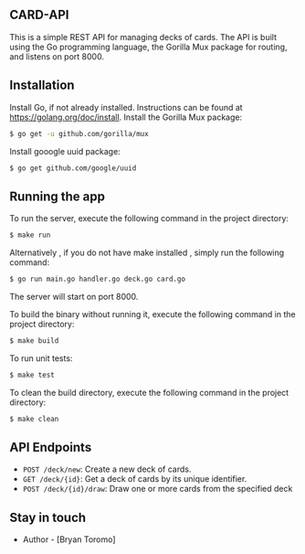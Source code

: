 ## CARD-API

This is a simple REST API for managing decks of cards. The API is built using the Go programming language, the Gorilla Mux package for routing, and listens on port 8000.

## Installation
Install Go, if not already installed. Instructions can be found at https://golang.org/doc/install.
Install the Gorilla Mux package:
```bash
$ go get -u github.com/gorilla/mux
```
Install gooogle uuid package:
```bash
$ go get github.com/google/uuid
```


## Running the app
To run the server, execute the following command in the project directory:
```bash
$ make run
```
Alternatively , if you do not have make installed , simply run the following command: 
```bash
$ go run main.go handler.go deck.go card.go
```
The server will start on port 8000.

To build the binary without running it, execute the following command in the project directory:
```bash
$ make build
```

To run unit tests:
```bash
$ make test
```

To clean the build directory, execute the following command in the project directory:
```bash
$ make clean
```

## API Endpoints
- `POST /deck/new`: Create a new deck of cards.
- `GET /deck/{id}`: Get a deck of cards by its unique identifier.
- `POST /deck/{id}/draw`: Draw one or more cards from the specified deck

## Stay in touch

- Author - [Bryan Toromo]

